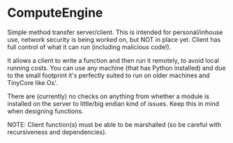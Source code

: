 # ComputeEngine

Simple method transfer server/client.
This is intended for personal/inhouse use, network security is being worked on, but NOT in place yet. Client has full control of what it can run (including malicious code!).

It allows a client to write a function and then run it remotely, to avoid local running costs.
You can use any machine (that has Python installed) and due to the small footprint it's perfectly suited to run on older machines and TinyCore like Os'.

There are (currently) no checks on anything from whether a module is installed on the server to little/big endian kind of issues.
Keep this in mind when designing functions.

NOTE: Client function(s) must be able to be marshalled (so be careful with recursiveness and dependencies).
